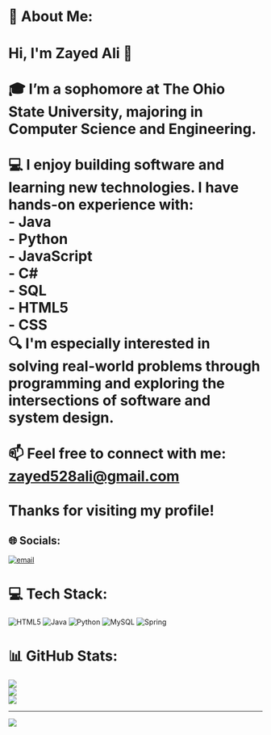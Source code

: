 # 💫 About Me:
# Hi, I'm Zayed Ali 👋<br><br>🎓 I’m a sophomore at **The Ohio State University**, majoring in **Computer Science and Engineering**.<br><br>💻 I enjoy building software and learning new technologies. I have hands-on experience with:<br>- **Java**<br>- **Python**<br>- **JavaScript**<br>- **C#**<br>- **SQL**<br>- **HTML5**<br>- **CSS**<br>🔍 I'm especially interested in solving real-world problems through programming and exploring the intersections of software and system design.<br><br>📫 Feel free to connect with me: **zayed528ali@gmail.com**<br><br>Thanks for visiting my profile!<br>


## 🌐 Socials:
[![email](https://img.shields.io/badge/Email-D14836?logo=gmail&logoColor=white)](mailto:zayed528ali@gmail.com) 

# 💻 Tech Stack:
![HTML5](https://img.shields.io/badge/html5-%23E34F26.svg?style=for-the-badge&logo=html5&logoColor=white) ![Java](https://img.shields.io/badge/java-%23ED8B00.svg?style=for-the-badge&logo=openjdk&logoColor=white) ![Python](https://img.shields.io/badge/python-3670A0?style=for-the-badge&logo=python&logoColor=ffdd54) ![MySQL](https://img.shields.io/badge/mysql-4479A1.svg?style=for-the-badge&logo=mysql&logoColor=white) ![Spring](https://img.shields.io/badge/spring-%236DB33F.svg?style=for-the-badge&logo=spring&logoColor=white)
# 📊 GitHub Stats:
![](https://github-readme-stats.vercel.app/api?username=zayed528&theme=dark&hide_border=false&include_all_commits=false&count_private=false)<br/>
![](https://nirzak-streak-stats.vercel.app/?user=zayed528&theme=dark&hide_border=false)<br/>
![](https://github-readme-stats.vercel.app/api/top-langs/?username=zayed528&theme=dark&hide_border=false&include_all_commits=false&count_private=false&layout=compact)

---
[![](https://visitcount.itsvg.in/api?id=zayed528&icon=0&color=0)](https://visitcount.itsvg.in)

<!-- Proudly created with GPRM ( https://gprm.itsvg.in ) -->
